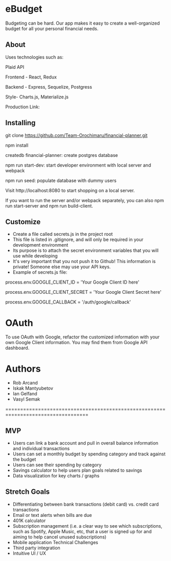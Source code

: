 # eBudget
Budgeting can be hard. Our app makes it easy to create a well-organized budget for all your personal financial needs.

## About

Uses technologies such as:

Plaid API

Frontend - React, Redux

Backend - Express, Sequelize, Postgress

Style- Charts.js, Materialize.js

Production Link: 

## Installing
git clone https://github.com/Team-Orochimaru/financial-planner.git

npm install

createdb financial-planner: create postgres database

npm run start-dev: start developer environment with local server and webpack

npm run seed: populate database with dummy users 

Visit http://localhost:8080 to start shopping on a local server.

If you want to run the server and/or webpack separately, you can also npm run start-server and npm run build-client.

## Customize

* Create a file called secrets.js in the project root
* This file is listed in .gitignore, and will only be required in your development environment
* Its purpose is to attach the secret environment variables that you will use while developing
* It's very important that you not push it to Github! This information is private! Someone else may use your API keys.
* Example of secrets.js file:

process.env.GOOGLE_CLIENT_ID = 'Your Google Client ID here'

process.env.GOOGLE_CLIENT_SECRET = 'Your Google Client Secret here'

process.env.GOOGLE_CALLBACK = '/auth/google/callback'

# OAuth
To use OAuth with Google, refactor the customized information with your own Google Client information. You may find them from Google API dashboard.

# Authors
* Rob Arcand
* Iskak Mantyubetov
* Ian Gelfand
* Vasyl Semak

==================================================================================
## MVP
* Users can link a bank account and pull in overall balance information and individual transactions
* Users can set a monthly budget by spending category and track against the budget
* Users can see their spending by category
* Savings calculator to help users plan goals related to savings
* Data visualization for key charts / graphs

## Stretch Goals
* Differentiating between bank transactions (debit card) vs. credit card transactions
* Email or text alerts when bills are due
* 401K calculator
* Subscription management (i.e. a clear way to see which subscriptions, such as Spotify, Apple Music, etc, that a user is signed up for and aiming to help cancel unused subscriptions)
* Mobile application
Technical Challenges
* Third party integration
* Intuitive UI / UX

